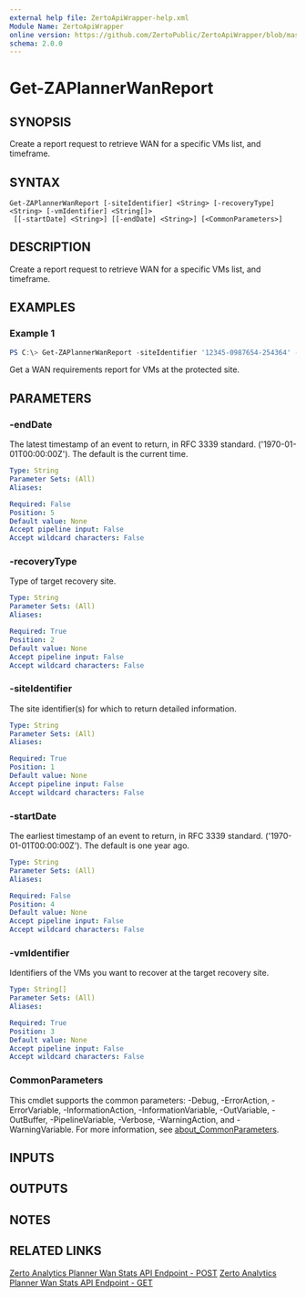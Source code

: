 ```yaml
---
external help file: ZertoApiWrapper-help.xml
Module Name: ZertoApiWrapper
online version: https://github.com/ZertoPublic/ZertoApiWrapper/blob/master/docs/Get-ZAPlannerWanReport.md
schema: 2.0.0
---
```


# Get-ZAPlannerWanReport

## SYNOPSIS
Create a report request to retrieve WAN for a specific VMs list, and timeframe.

## SYNTAX

```
Get-ZAPlannerWanReport [-siteIdentifier] <String> [-recoveryType] <String> [-vmIdentifier] <String[]>
 [[-startDate] <String>] [[-endDate] <String>] [<CommonParameters>]
```

## DESCRIPTION
Create a report request to retrieve WAN for a specific VMs list, and timeframe.

## EXAMPLES

### Example 1
```powershell
PS C:\> Get-ZAPlannerWanReport -siteIdentifier '12345-0987654-254364' -recoveryType vcenter -vmIdentifier '1234-98789-0987', '1234-98789-1252'
```

Get a WAN requirements report for VMs at the protected site.

## PARAMETERS

### -endDate
The latest timestamp of an event to return, in RFC 3339 standard.
('1970-01-01T00:00:00Z').
The default is the current time.

```yaml
Type: String
Parameter Sets: (All)
Aliases:

Required: False
Position: 5
Default value: None
Accept pipeline input: False
Accept wildcard characters: False
```

### -recoveryType
Type of target recovery site.

```yaml
Type: String
Parameter Sets: (All)
Aliases:

Required: True
Position: 2
Default value: None
Accept pipeline input: False
Accept wildcard characters: False
```

### -siteIdentifier
The site identifier(s) for which to return detailed information.

```yaml
Type: String
Parameter Sets: (All)
Aliases:

Required: True
Position: 1
Default value: None
Accept pipeline input: False
Accept wildcard characters: False
```

### -startDate
The earliest timestamp of an event to return, in RFC 3339 standard.
('1970-01-01T00:00:00Z').
The default is one year ago.

```yaml
Type: String
Parameter Sets: (All)
Aliases:

Required: False
Position: 4
Default value: None
Accept pipeline input: False
Accept wildcard characters: False
```

### -vmIdentifier
Identifiers of the VMs you want to recover at the target recovery site.

```yaml
Type: String[]
Parameter Sets: (All)
Aliases:

Required: True
Position: 3
Default value: None
Accept pipeline input: False
Accept wildcard characters: False
```

### CommonParameters
This cmdlet supports the common parameters: -Debug, -ErrorAction, -ErrorVariable, -InformationAction, -InformationVariable, -OutVariable, -OutBuffer, -PipelineVariable, -Verbose, -WarningAction, and -WarningVariable. For more information, see [about_CommonParameters](http://go.microsoft.com/fwlink/?LinkID=113216).

## INPUTS

## OUTPUTS

## NOTES

## RELATED LINKS

[Zerto Analytics Planner Wan Stats API Endpoint - POST](https://docs.api.zerto.com/#/Planner/post_v2_planner_reports_stats_wan)
[Zerto Analytics Planner Wan Stats API Endpoint - GET](https://docs.api.zerto.com/#/Planner/get_v2_planner_reports_stats_wan)

